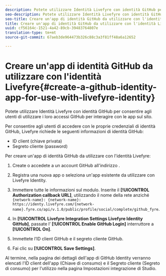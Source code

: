 ```yaml
---
description: Potete utilizzare Identità Livefyre con identità GitHub per consentire agli utenti di utilizzare i loro accessi GitHub per interagire con le app sul sito.
seo-description: Potete utilizzare Identità Livefyre con identità GitHub per consentire agli utenti di utilizzare i loro accessi GitHub per interagire con le app sul sito.
seo-title: Creare un'app di identità GitHub da utilizzare con l'identità Livefyre
title: Creare un'app di identità GitHub da utilizzare con l'identità Livefyre
uuid: cf56164c-1521-4a42-89cb-39483764807e
translation-type: tm+mt
source-git-commit: 67aeb3de964473b326c88c3a3f81ff48a6a12652

---
```



# Creare un'app di identità GitHub da utilizzare con l'identità Livefyre{#create-a-github-identity-app-for-use-with-livefyre-identity}

Potete utilizzare Identità Livefyre con identità GitHub per consentire agli utenti di utilizzare i loro accessi GitHub per interagire con le app sul sito.

Per consentire agli utenti di accedere con le proprie credenziali di identità GitHub, Livefyre richiede le seguenti informazioni di identità GitHub:

* ID client (chiave privata)
* Segreto cliente (password)

Per creare un'app di identità GitHub da utilizzare con l'identità Livefyre:

1. Create o accedete a un account GitHub all'indirizzo [](https://github.com/settings/developers).
1. Registra una nuova app o seleziona un'app esistente da utilizzare con Livefyre Identity.
1. Immettere tutte le informazioni sul modulo. Inserite il **[!UICONTROL Authorization callback URL]**, utilizzando il nome della rete anziché `{network-name}: {network-name}: https://identy.livefyre.com/{network-name}.fyre.co/api/v.1.0/public/profile/social/complete/github_fyre`.

1. In **[!UICONTROL Livefyre Integration Settings Livefyre Identity GitHub]**, passate l’ **[!UICONTROL Enable GitHub Login]** interruttore a **[!UICONTROL On]**.

1. Immettete l’ID client GitHub e il segreto cliente GitHub.
1. Fai clic su **[!UICONTROL Save Settings]**.

Al termine, nella pagina dei dettagli dell'app di GitHub Identity verranno elencati l'ID client dell'app (Chiave di consumo) e il Segreto cliente (Segreto di consumo) per l'utilizzo nella pagina Impostazioni integrazione di Studio.
